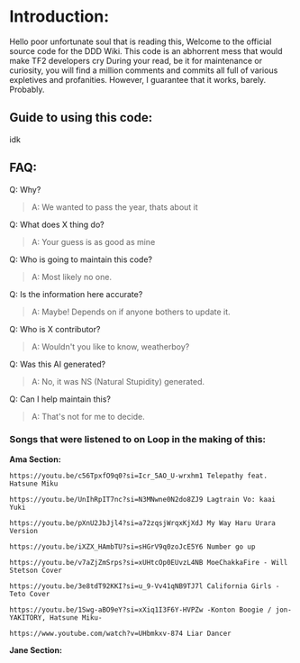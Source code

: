 # Introduction: 

Hello poor unfortunate soul that is reading this,
Welcome to the official source code for the DDD Wiki.
This code is an abhorrent mess that would make TF2 developers cry
During your read, be it for maintenance or curiosity, you will find a million comments and commits all full of various expletives and profanities. However, I guarantee that it works, barely. Probably.  

## Guide to using this code:  

idk



## FAQ:

Q: Why?   

>    A: We wanted to pass the year, thats about it  

Q: What does X thing do?  

>    A: Your guess is as good as mine  
    
Q: Who is going to maintain this code?  

>    A: Most likely no one.  

Q: Is the information here accurate?  

>    A: Maybe! Depends on if anyone bothers to update it.  

Q: Who is X contributor?  

>    A: Wouldn't you like to know, weatherboy?  

Q: Was this AI generated?  

>   A: No, it was NS (Natural Stupidity) generated.  

Q: Can I help maintain this?  

>    A: That's not for me to decide.  


### Songs that were listened to on Loop in the making of this:  

**Ama Section:** 

    https://youtu.be/c56TpxfO9q0?si=Icr_5AO_U-wrxhm1 Telepathy feat. Hatsune Miku   

    https://youtu.be/UnIhRpIT7nc?si=N3MNwne0N2do8ZJ9 Lagtrain Vo: kaai Yuki  

    https://youtu.be/pXnU2JbJjl4?si=a72zqsjWrqxKjXdJ My Way Haru Urara Version  

    https://youtu.be/iXZX_HAmbTU?si=sHGrV9q0zoJcE5Y6 Number go up  

    https://youtu.be/v7aZjZmSrps?si=xUHtcOp0EUvzL4NB MoeChakkaFire - Will Stetson Cover  

    https://youtu.be/3e8tdT92KKI?si=u_9-Vv41qNB9TJ7l California Girls - Teto Cover  

    https://youtu.be/1Swg-aBO9eY?si=xXiq1I3F6Y-HVPZw -Konton Boogie / jon-YAKITORY, Hatsune Miku-

    https://www.youtube.com/watch?v=UHbmkxv-874 Liar Dancer







**Jane Section:**